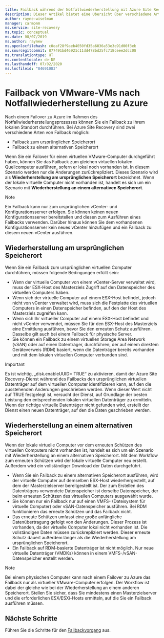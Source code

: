 ```yaml
---
title: Failback während der Notfallwiederherstellung mit Azure Site Recovery | Microsoft-Dokumentation
description: Dieser Artikel bietet eine Übersicht über verschiedene Arten von Failbacks sowie Vorsichtsmaßnahmen, die beim Durchführen von Failbacks zum lokalen Standort während der Notfallwiederherstellung mit dem Azure Site Recovery-Dienst zu berücksichtigen sind.
author: rayne-wiselman
manager: carmonm
ms.service: site-recovery
ms.topic: conceptual
ms.date: 08/07/2019
ms.author: raynew
ms.openlocfilehash: c0eaf28f9aeb4050fd35a6036a53e3e91d00f3eb
ms.sourcegitcommit: 877491bd46921c11dd478bd25fc718ceee2dcc08
ms.translationtype: HT
ms.contentlocale: de-DE
ms.lasthandoff: 07/02/2020
ms.locfileid: "84691083"
---
```

# <a name="failback-of-vmware-vms-after-disaster-recovery-to-azure"></a>Failback von VMware-VMs nach Notfallwiederherstellung zu Azure

Nach einem Failover zu Azure im Rahmen des Notfallwiederherstellungsprozesses können Sie ein Failback zu Ihrem lokalen Standort durchführen. Bei Azure Site Recovery sind zwei verschiedene Arten von Failback möglich: 

- Failback zum ursprünglichen Speicherort 
- Failback zu einem alternativen Speicherort

Wenn Sie ein Failover für einen virtuellen VMware-Computer durchgeführt haben, können Sie das Failback zum gleichen virtuellen lokalen Quellcomputer ausführen, sofern er lokal noch vorhanden ist. In diesem Szenario werden nur die Änderungen zurückrepliziert. Dieses Szenario wird als **Wiederherstellung am ursprünglichen Speicherort** bezeichnet. Wenn der lokale virtuelle Computer nicht vorhanden ist, handelt es sich um ein Szenario mit **Wiederherstellung an einem alternativen Speicherort**.

> [!NOTE]
> Ein Failback kann nur zum ursprünglichen vCenter- und Konfigurationsserver erfolgen. Sie können keinen neuen Konfigurationsserver bereitstellen und diesen zum Ausführen eines Failbacks verwenden. Darüber hinaus können Sie dem vorhandenen Konfigurationsserver kein neues vCenter hinzufügen und ein Failback zu diesem neuen vCenter ausführen.

## <a name="original-location-recovery-olr"></a>Wiederherstellung am ursprünglichen Speicherort
Wenn Sie ein Failback zum ursprünglichen virtuellen Computer durchführen, müssen folgende Bedingungen erfüllt sein:

* Wenn der virtuelle Computer von einem vCenter-Server verwaltet wird, muss der ESX-Host des Masterziels Zugriff auf den Datenspeicher des virtuellen Computers haben.
* Wenn sich der virtuelle Computer auf einem ESX-Host befindet, jedoch nicht von vCenter verwaltet wird, muss sich die Festplatte des virtuellen Computers in einen Datenspeicher befinden, auf den der Host des Masterziels zugreifen kann.
* Wenn sich Ihr virtueller Computer auf einem ESX-Host befindet und nicht vCenter verwendet, müssen Sie für den ESX-Host des Masterziels eine Ermittlung ausführen, bevor Sie den erneuten Schutz ausführen. Dasselbe gilt auch bei einem Failback für physische Server.
* Sie können ein Failback zu einem virtuellen Storage Area Network (vSAN) oder auf einen Datenträger, durchführen, der auf einem direktem Geräteverweis (RDM) basiert, wenn die Datenträger bereits vorhanden und mit dem lokalen virtuellen Computer verbunden sind.

> [!IMPORTANT]
> Es ist wichtig, „disk.enableUUID= TRUE“ zu aktivieren, damit der Azure Site Recovery-Dienst während des Failbacks den ursprünglichen virtuellen Datenträger auf dem virtuellen Computer identifizieren kann, auf den die ausstehenden Änderungen geschrieben werden. Wenn dieser Wert nicht auf TRUE festgelegt ist, versucht der Dienst, auf Grundlage der besten Leistung den entsprechenden lokalen virtuellen Datenträger zu ermitteln. Wenn der richtige virtuelle Datenträger nicht gefunden wird, erstellt der Dienst einen neuen Datenträger, auf den die Daten geschrieben werden.

## <a name="alternate-location-recovery-alr"></a>Wiederherstellung an einem alternativen Speicherort
Wenn der lokale virtuelle Computer vor dem erneuten Schützen des virtuellen Computers nicht vorhanden ist, handelt es sich um ein Szenario mit Wiederherstellung an einem alternativen Speicherort. Mit dem Workflow zum erneuten Schützen wird der lokale virtuelle Computer neu erstellt. Außerdem wird ein vollständiger Download der Daten durchgeführt.

* Wenn Sie ein Failback zu einem alternativen Speicherort ausführen, wird der virtuelle Computer auf demselben ESX-Host wiederhergestellt, auf dem der Masterzielserver bereitgestellt ist. Der zum Erstellen des Datenträgers verwendete Datenspeicher ist derselbe Datenspeicher, der beim erneuten Schützen des virtuellen Computers ausgewählt wurde.
* Sie können nur ein Failback nur auf einen VMFS- (Dateisystem für virtuelle Computer) oder vSAN-Datenspeicher ausführen. Bei RDM funktionieren das erneute Schützen und das Failback nicht.
* Das erneute Schützen umfasst eine große anfängliche Datenübertragung gefolgt von den Änderungen. Dieser Prozess ist vorhanden, da der virtuelle Computer lokal nicht vorhanden ist. Die vollständigen Daten müssen zurückrepliziert werden. Dieser erneute Schutz dauert außerdem länger als die Wiederherstellung am ursprünglichen Speicherort.
* Ein Failback auf RDM-basierte Datenträger ist nicht möglich. Nur neue virtuelle Datenträger (VMDKs) können in einem VMFS-/vSAN-Datenspeicher erstellt werden.

> [!NOTE]
> Bei einem physischen Computer kann nach einem Failover zu Azure das Failback nur als virtueller VMware-Computer erfolgen. Der Workflow ist dabei der gleiche wie bei der Wiederherstellung an einem anderen Speicherort. Stellen Sie sicher, dass Sie mindestens einen Masterzielserver und die erforderlichen ESX/ESXi-Hosts ermitteln, auf die Sie ein Failback ausführen müssen.

## <a name="next-steps"></a>Nächste Schritte

Führen Sie die Schritte für den [Failbackvorgang](vmware-azure-failback.md) aus.

